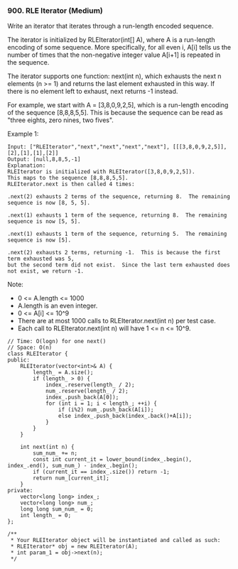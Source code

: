 ### 900. RLE Iterator (Medium)

Write an iterator that iterates through a run-length encoded sequence.

The iterator is initialized by RLEIterator(int[] A), where A is a run-length encoding of some sequence.  More specifically, for all even i, A[i] tells us the number of times that the non-negative integer value A[i+1] is repeated in the sequence.

The iterator supports one function: next(int n), which exhausts the next n elements (n >= 1) and returns the last element exhausted in this way.  If there is no element left to exhaust, next returns -1 instead.

For example, we start with A = [3,8,0,9,2,5], which is a run-length encoding of the sequence [8,8,8,5,5].  This is because the sequence can be read as "three eights, zero nines, two fives".

Example 1:

```
Input: ["RLEIterator","next","next","next","next"], [[[3,8,0,9,2,5]],[2],[1],[1],[2]]
Output: [null,8,8,5,-1]
Explanation: 
RLEIterator is initialized with RLEIterator([3,8,0,9,2,5]).
This maps to the sequence [8,8,8,5,5].
RLEIterator.next is then called 4 times:

.next(2) exhausts 2 terms of the sequence, returning 8.  The remaining sequence is now [8, 5, 5].

.next(1) exhausts 1 term of the sequence, returning 8.  The remaining sequence is now [5, 5].

.next(1) exhausts 1 term of the sequence, returning 5.  The remaining sequence is now [5].

.next(2) exhausts 2 terms, returning -1.  This is because the first term exhausted was 5,
but the second term did not exist.  Since the last term exhausted does not exist, we return -1.
```

Note:

- 0 <= A.length <= 1000
- A.length is an even integer.
- 0 <= A[i] <= 10^9
- There are at most 1000 calls to RLEIterator.next(int n) per test case.
- Each call to RLEIterator.next(int n) will have 1 <= n <= 10^9.

```
// Time: O(logn) for one next()
// Space: O(n)
class RLEIterator {
public:
    RLEIterator(vector<int>& A) {
        length_ = A.size();
        if (length_ > 0) {
            index_.reserve(length_ / 2);
            num_.reserve(length_ / 2);
            index_.push_back(A[0]);
            for (int i = 1; i < length_; ++i) {
                if (i%2) num_.push_back(A[i]);
                else index_.push_back(index_.back()+A[i]);
            }
        }
    }
    
    int next(int n) {
        sum_num_ += n;
        const int current_it = lower_bound(index_.begin(), index_.end(), sum_num_) - index_.begin();
        if (current_it == index_.size()) return -1;
        return num_[current_it];
    }
private:
    vector<long long> index_;
    vector<long long> num_;
    long long sum_num_ = 0;
    int length_ = 0;
};

/**
 * Your RLEIterator object will be instantiated and called as such:
 * RLEIterator* obj = new RLEIterator(A);
 * int param_1 = obj->next(n);
 */
```
